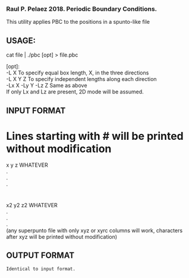### Raul P. Pelaez 2018. Periodic Boundary Conditions.  
  
  This utility applies PBC to the positions in a spunto-like file  
  
##  USAGE:  
  cat file | ./pbc [opt] > file.pbc  
    
  [opt]:  
    -L X                 To specify equal box length, X, in the three directions  
    -L X Y Z             To specify independent lengths along each direction  
    -Lx X -Ly Y -Lz Z    Same as above  
    If only Lx and Lz are present, 2D mode will be assumed.  
  
##  INPUT FORMAT  
  # Lines starting with # will be printed without modification  
  x y z WHATEVER  
  .  
  .  
  .  
  #  
  x2 y2 z2 WHATEVER  
  .  
  .  
  .  
  (any superpunto file with only xyz or xyrc columns will work, characters after xyz will be printed without modification)  
  
## OUTPUT FORMAT  
  
	Identical to input format.  
	  
	  
